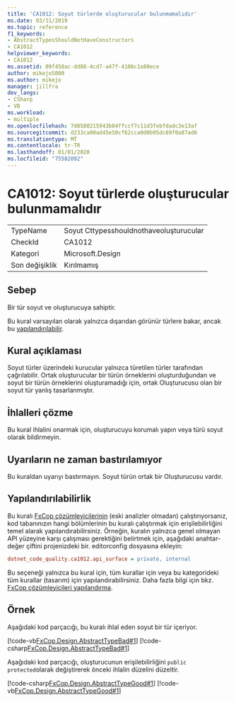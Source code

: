 ```yaml
---
title: 'CA1012: Soyut türlerde oluşturucular bulunmamalıdır'
ms.date: 03/11/2019
ms.topic: reference
f1_keywords:
- AbstractTypesShouldNotHaveConstructors
- CA1012
helpviewer_keywords:
- CA1012
ms.assetid: 09f458ac-dd88-4cd7-a47f-4106c1e80ece
author: mikejo5000
ms.author: mikejo
manager: jillfra
dev_langs:
- CSharp
- VB
ms.workload:
- multiple
ms.openlocfilehash: 7d0580215943b04ffccf7c11d3febfdadc3e13af
ms.sourcegitcommit: d233ca00ad45e50cf62cca0d0b95dc69f0a87ad6
ms.translationtype: MT
ms.contentlocale: tr-TR
ms.lasthandoff: 01/01/2020
ms.locfileid: "75582092"
---
```

# <a name="ca1012-abstract-types-should-not-have-constructors"></a>CA1012: Soyut türlerde oluşturucular bulunmamalıdır

|||
|-|-|
|TypeName|Soyut Cttypesshouldnothaveoluşturucular|
|CheckId|CA1012|
|Kategori|Microsoft.Design|
|Son değişiklik|Kırılmamış|

## <a name="cause"></a>Sebep

Bir tür soyut ve oluşturucuya sahiptir.

Bu kural varsayılan olarak yalnızca dışarıdan görünür türlere bakar, ancak bu [yapılandırılabilir](#configurability).

## <a name="rule-description"></a>Kural açıklaması

Soyut türler üzerindeki kurucular yalnızca türetilen türler tarafından çağrılabilir. Ortak oluşturucular bir türün örneklerini oluşturduğundan ve soyut bir türün örneklerini oluşturamadığı için, ortak Oluşturucusu olan bir soyut tür yanlış tasarlanmıştır.

## <a name="how-to-fix-violations"></a>İhlalleri çözme

Bu kural ihlalini onarmak için, oluşturucuyu korumalı yapın veya türü soyut olarak bildirmeyin.

## <a name="when-to-suppress-warnings"></a>Uyarıların ne zaman bastırılamıyor

Bu kuraldan uyarıyı bastırmayın. Soyut türün ortak bir Oluşturucusu vardır.

## <a name="configurability"></a>Yapılandırılabilirlik

Bu kuralı [FxCop çözümleyicilerinin](install-fxcop-analyzers.md) (eski analizler olmadan) çalıştırıyorsanız, kod tabanınızın hangi bölümlerinin bu kuralı çalıştırmak için erişilebilirliğini temel alarak yapılandırabilirsiniz. Örneğin, kuralın yalnızca genel olmayan API yüzeyine karşı çalışması gerektiğini belirtmek için, aşağıdaki anahtar-değer çiftini projenizdeki bir. editorconfig dosyasına ekleyin:

```ini
dotnet_code_quality.ca1012.api_surface = private, internal
```

Bu seçeneği yalnızca bu kural için, tüm kurallar için veya bu kategorideki tüm kurallar (tasarım) için yapılandırabilirsiniz. Daha fazla bilgi için bkz. [FxCop çözümleyicileri yapılandırma](configure-fxcop-analyzers.md).

## <a name="example"></a>Örnek

Aşağıdaki kod parçacığı, bu kuralı ihlal eden soyut bir tür içeriyor.

[!code-vb[FxCop.Design.AbstractTypeBad#1](../code-quality/codesnippet/VisualBasic/ca1012-abstract-types-should-not-have-constructors_1.vb)]
[!code-csharp[FxCop.Design.AbstractTypeBad#1](../code-quality/codesnippet/CSharp/ca1012-abstract-types-should-not-have-constructors_1.cs)]

Aşağıdaki kod parçacığı, oluşturucunun erişilebilirliğini `public` `protected`olarak değiştirerek önceki ihlalin düzelini düzeltir.

[!code-csharp[FxCop.Design.AbstractTypeGood#1](../code-quality/codesnippet/CSharp/ca1012-abstract-types-should-not-have-constructors_2.cs)]
[!code-vb[FxCop.Design.AbstractTypeGood#1](../code-quality/codesnippet/VisualBasic/ca1012-abstract-types-should-not-have-constructors_2.vb)]
